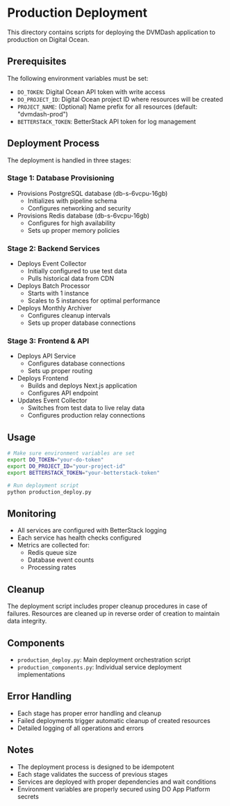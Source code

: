# Production Deployment

This directory contains scripts for deploying the DVMDash application to production on Digital Ocean.

## Prerequisites

The following environment variables must be set:

- `DO_TOKEN`: Digital Ocean API token with write access
- `DO_PROJECT_ID`: Digital Ocean project ID where resources will be created
- `PROJECT_NAME`: (Optional) Name prefix for all resources (default: "dvmdash-prod")
- `BETTERSTACK_TOKEN`: BetterStack API token for log management

## Deployment Process

The deployment is handled in three stages:

### Stage 1: Database Provisioning

- Provisions PostgreSQL database (db-s-6vcpu-16gb)
  - Initializes with pipeline schema
  - Configures networking and security
- Provisions Redis database (db-s-6vcpu-16gb)
  - Configures for high availability
  - Sets up proper memory policies

### Stage 2: Backend Services

- Deploys Event Collector
  - Initially configured to use test data
  - Pulls historical data from CDN
- Deploys Batch Processor
  - Starts with 1 instance
  - Scales to 5 instances for optimal performance
- Deploys Monthly Archiver
  - Configures cleanup intervals
  - Sets up proper database connections

### Stage 3: Frontend & API

- Deploys API Service
  - Configures database connections
  - Sets up proper routing
- Deploys Frontend
  - Builds and deploys Next.js application
  - Configures API endpoint
- Updates Event Collector
  - Switches from test data to live relay data
  - Configures production relay connections

## Usage

```bash
# Make sure environment variables are set
export DO_TOKEN="your-do-token"
export DO_PROJECT_ID="your-project-id"
export BETTERSTACK_TOKEN="your-betterstack-token"

# Run deployment script
python production_deploy.py
```

## Monitoring

- All services are configured with BetterStack logging
- Each service has health checks configured
- Metrics are collected for:
  - Redis queue size
  - Database event counts
  - Processing rates

## Cleanup

The deployment script includes proper cleanup procedures in case of failures. Resources are cleaned up in reverse order of creation to maintain data integrity.

## Components

- `production_deploy.py`: Main deployment orchestration script
- `production_components.py`: Individual service deployment implementations

## Error Handling

- Each stage has proper error handling and cleanup
- Failed deployments trigger automatic cleanup of created resources
- Detailed logging of all operations and errors

## Notes

- The deployment process is designed to be idempotent
- Each stage validates the success of previous stages
- Services are deployed with proper dependencies and wait conditions
- Environment variables are properly secured using DO App Platform secrets
